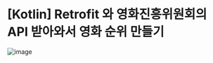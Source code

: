 #  [Kotlin] Retrofit 와 영화진흥위원회의 API 받아와서 영화 순위 만들기

![image](https://user-images.githubusercontent.com/66546156/132824642-7ee75bd0-c7b7-45a6-b8b9-5090c6234f05.png)
